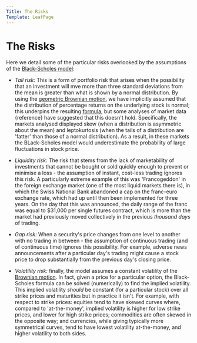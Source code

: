 ```yaml
---
Title: The Risks
Template: LeafPage
---
```


# The Risks

Here we detail some of the particular risks overlooked by the assumptions of the [Black-Scholes model](course/finance/Black-Scholes/1Model):

- *Tail risk:* This is a form of portfolio risk that arises when the possibility that an investment will mve more than three standard deviations from the mean is greater than what is shown by a normal distribution. By using the [geometric Brownian motion](course/finance/Black-Scholes/Brownian-motion), we have implicitly assumed that the distribution of percentage returns on the underlying stock is normal; this underpins the resulting [formula](course/finance/Black-Scholes/3Formula), but some analyses of market data {reference} have suggested that this doesn't hold. Specifically, the markets analysed displayed skew (when a distribution is asymmetric about the mean) and leptokurtosis (when the tails of a distribution are 'fatter' than those of a normal distribution). As a result, in these markets the BLack-Scholes model would underestimate the probability of large fluctuations in stock price.

- *Liquidity risk:* The risk that stems from the lack of marketability of investments that cannot be bought or sold quickly enough to prevent or minimise a loss - the assumption of instant, cost-less trading ignores this risk. A particularly extreme example of this was 'Francogeddon' in the foreign exchange market (one of the most liquid markets there is), in which the Swiss National Bank abandoned a cap on the franc-euro exchange rate, which had up until then been implemented for three years. On the day that this was announced, the daily range of the franc was equal to \$31,000 per single futures contract, which is more than the market had previously moved collectively in the previous *thousand days* of trading.

- *Gap risk:* When a security's price changes from one level to another with no trading in between - the assumption of continuous trading (and of continuous time) ignores this possibility. For example, adverse news announcements after a particular day's trading might cause a stock price to drop substantially from the previous day's closing price.

- *Volatility risk:* finally, the model assumes a constant volatility of the [Brownian motion](course/finance/Black-Scholes/Brownian-motion). In fact, given a price for a particular option, the Black-Scholes formula can be solved (numerically) to find the implied volatility. This implied volatility *should* be constant (for a particular stock) over all strike prices and maturities but in practice it isn't. For example, with respect to strike prices: equities tend to have skewed curves where, compared to 'at-the-money', implied volatility is higher for low strike prices, and lower for high strike prices; commodities are often skewed in the opposite way; and currencies, while giving typically more symmetrical curves, tend to have lowest volatility at-the-money, and higher volatility to both sides.
